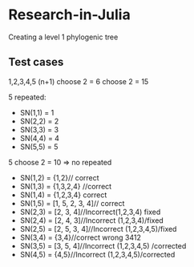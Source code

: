 # Research-in-Julia
Creating a level 1 phylogenic tree
## Test cases
1,2,3,4,5
(n+1) choose 2 = 6 choose 2 = 15

5 repeated:
* SN(1,1) = 1
* SN(2,2) = 2
* SN(3,3) = 3
* SN(4,4) = 4
* SN(5,5) = 5

5 choose 2 = 10 => no repeated
* SN(1,2) = {1,2}//  correct
* SN(1,3) = {1,3,2,4} //correct
* SN(1,4) = {1,2,3,4}  correct
* SN(1,5) = [1, 5, 2, 3, 4]// correct
* SN(2,3) = [2, 3, 4]//Incorrect(1,2,3,4) fixed
* SN(2,4) = [2, 4, 3]//Incorrect (1,2,3,4)/fixed
* SN(2,5) = [2, 5, 3, 4]//Incorrect (1,2,3,4,5)/fixed
* SN(3,4) = {3,4}//correct wrong 3412
* SN(3,5) = [3, 5, 4]//Incorrect (1,2,3,4,5) /corrected
* SN(4,5) = {4,5}//Incorrect (1,2,3,4,5)/corrected
